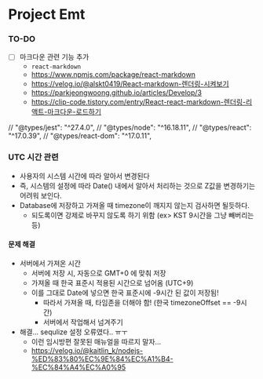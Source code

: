 # Project Emt

### TO-DO

- [ ] 마크다운 관련 기능 추가
  - `react-markdown`
  - https://www.npmjs.com/package/react-markdown
  - https://velog.io/@alskt0419/React-markdown-렌더링-시켜보기
  - https://parkjeongwoong.github.io/articles/Develop/3
  - https://clip-code.tistory.com/entry/React-react-markdown-렌더링-리액트-마크다운-로드하기

// "@types/jest": "^27.4.0",
// "@types/node": "^16.18.11",
// "@types/react": "^17.0.39",
// "@types/react-dom": "^17.0.11",

### UTC 시간 관련
- 사용자의 시스템 시간에 따라 알아서 변경된다
- 즉, 시스템의 설정에 따라 Date() 내에서 알아서 처리하는 것으로 Z값을 변경하기는 어려워 보인다.
- Database에 저장하고 가져올 때 timezone이 깨지지 않는지 검사하면 될듯하다.
  - 되도록이면 강제로 바꾸지 않도록 하기 위함 (ex> KST 9시간을 그냥 빼버리는 등)

#### 문제 해결
- 서버에서 가져온 시간
  - 서버에 저장 시, 자동으로 GMT+0 에 맞춰 저장
  - 가져올 때 한국 표준시 적용된 시간으로 넘어옴 (UTC+9)
  - 이를 그대로 Date에 넣으면 한국 표준시에 -9시간 된 값이 저장됨!
    - 따라서 가져올 때, 타임존을 더해야 함! (한국 timezoneOffset == -9시간)
    - 서버에서 작업해서 넘겨주기
- 해결... sequlize 설정 오류였다.. ㅠㅜ
  - 이런 임시방편 잘못된 매뉴얼을 따르지 말자...
  - https://velog.io/@kaitlin_k/nodejs-%ED%83%80%EC%9E%84%EC%A1%B4-%EC%84%A4%EC%A0%95
